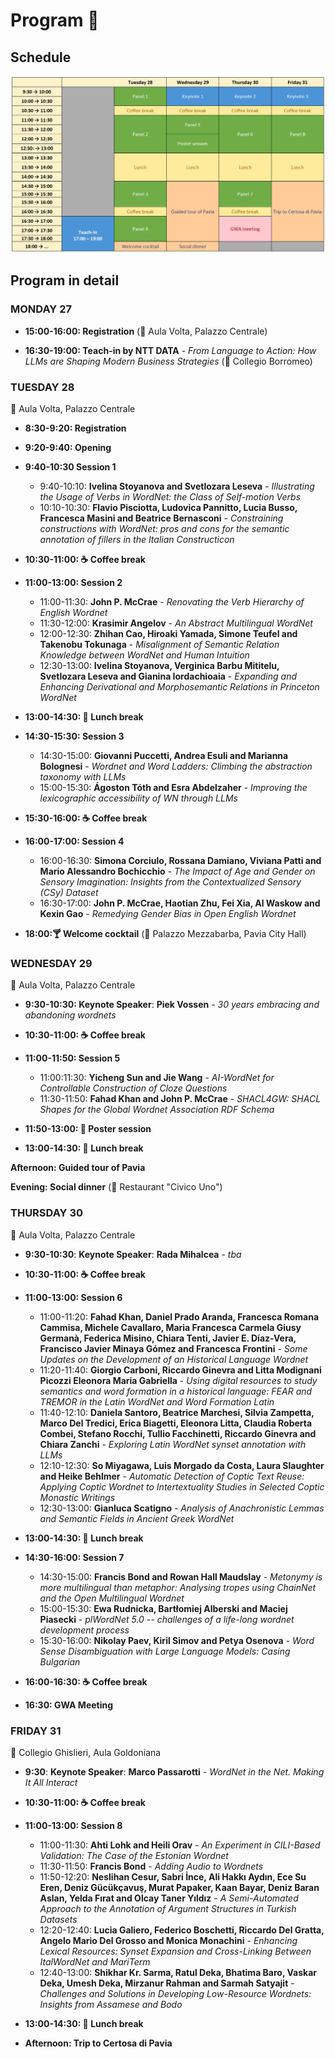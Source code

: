 # Program 📆

## Schedule
<img src="schedule.jpg">

## Program in detail

### MONDAY 27

- **15:00-16:00: Registration** (📍 Aula Volta, Palazzo Centrale)

- **16:30-19:00: Teach-in by NTT DATA** - *From Language to Action: How LLMs are Shaping Modern Business Strategies* (📍 Collegio Borromeo)

### TUESDAY 28 
📍 Aula Volta, Palazzo Centrale

- **8:30-9:20: Registration** 
- **9:20-9:40: Opening**
- **9:40-10:30 Session 1**
  - 9:40-10:10: **Ivelina Stoyanova and Svetlozara Leseva** - *Illustrating the Usage of Verbs in WordNet: the Class of Self-motion Verbs*
  - 10:10-10:30: **Flavio Pisciotta, Ludovica Pannitto, Lucia Busso, Francesca Masini and Beatrice Bernasconi** - *Constraining constructions with WordNet: pros and cons for the semantic annotation of fillers in the Italian Constructicon*

- **10:30-11:00: ☕️ Coffee break**

- **11:00-13:00: Session 2**
  - 11:00-11:30: **John P. McCrae** - *Renovating the Verb Hierarchy of English Wordnet*
  - 11:30-12:00: **Krasimir Angelov** - *An Abstract Multilingual WordNet* 
  - 12:00-12:30: **Zhihan Cao, Hiroaki Yamada, Simone Teufel and Takenobu Tokunaga** - *Misalignment of Semantic Relation Knowledge between WordNet and Human Intuition*
  - 12:30-13:00: **Ivelina Stoyanova, Verginica Barbu Mititelu, Svetlozara Leseva and Gianina Iordachioaia** - *Expanding and Enhancing Derivational and Morphosemantic Relations in Princeton WordNet*

- **13:00-14:30: 🍱 Lunch break**

- **14:30-15:30: Session 3**
  - 14:30-15:00: **Giovanni Puccetti, Andrea Esuli and Marianna Bolognesi** - *Wordnet and Word Ladders: Climbing the abstraction taxonomy with LLMs*
  - 15:00-15:30: **Ágoston Tóth and Esra Abdelzaher** - *Improving the lexicographic accessibility of WN through LLMs*

- **15:30-16:00: ☕️ Coffee break**

- **16:00-17:00: Session 4**
  - 16:00-16:30: **Simona Corciulo, Rossana Damiano, Viviana Patti and Mario Alessandro Bochicchio** - *The Impact of Age and Gender on Sensory Imagination: Insights from the Contextualized Sensory (CSy) Dataset*
  - 16:30-17:00: **John P. McCrae, Haotian Zhu, Fei Xia, Al Waskow and Kexin Gao** - *Remedying Gender Bias in Open English Wordnet*

- **18:00:🍸 Welcome cocktail**	(📍 Palazzo Mezzabarba, Pavia City Hall)

### WEDNESDAY 29
📍 Aula Volta, Palazzo Centrale

- **9:30-10:30: Keynote Speaker**: **Piek Vossen** - *30 years embracing and abandoning wordnets* 

- **10:30-11:00: ☕️ Coffee break**	

- **11:00-11:50: Session 5**
  - 11:00:11:30: **Yicheng Sun and Jie Wang** - *AI-WordNet for Controllable Construction of Cloze Questions*
  - 11:30-11:50: **Fahad Khan and John P. McCrae** - *SHACL4GW: SHACL Shapes for the Global Wordnet Association RDF Schema*

- **11:50-13:00: 📰 Poster session**

- **13:00-14:30: 🍱 Lunch break**
		
**Afternoon: Guided tour of Pavia**	

**Evening: Social dinner** (📍 Restaurant "Civico Uno")

### THURSDAY 30
📍 Aula Volta, Palazzo Centrale

- **9:30-10:30**: **Keynote Speaker**: **Rada Mihalcea** - *tba*

- **10:30-11:00: ☕️ Coffee break**	

- **11:00-13:00: Session 6**
  - 11:00-11:20: **Fahad Khan, Daniel Prado Aranda, Francesca Romana Cammisa, Michele Cavallaro, Maria Francesca Carmela Giusy Germanà, Federica Misino, Chiara Tenti, Javier E. Díaz-Vera, Francisco Javier Minaya Gómez and Francesca Frontini** - *Some Updates on the Development of an Historical Language Wordnet*
  - 11:20-11:40: **Giorgio Carboni, Riccardo Ginevra and Litta Modignani Picozzi Eleonora Maria Gabriella** - *Using digital resources to study semantics and word formation in a historical language:  FEAR and TREMOR in the Latin WordNet and Word Formation Latin*
  - 11:40-12:10: **Daniela Santoro, Beatrice Marchesi, Silvia Zampetta, Marco Del Tredici, Erica Biagetti, Eleonora Litta, Claudia Roberta Combei, Stefano Rocchi, Tullio Facchinetti, Riccardo Ginevra and Chiara Zanchi** - *Exploring Latin WordNet synset annotation with LLMs*
  - 12:10-12:30: **So Miyagawa, Luis Morgado da Costa, Laura Slaughter and Heike Behlmer** - *Automatic Detection of Coptic Text Reuse: Applying Coptic Wordnet to Intertextuality Studies in Selected Coptic Monastic Writings*
  - 12:30-13:00: **Gianluca Scatigno** - *Analysis of Anachronistic Lemmas and Semantic Fields in Ancient Greek WordNet*

- **13:00-14:30: 🍱 Lunch break**
				
- **14:30-16:00: Session 7**
  - 14:30-15:00: **Francis Bond and Rowan Hall Maudslay** - *Metonymy is more multilingual than metaphor: Analysing tropes using ChainNet and the Open Multilingual Wordnet*
  - 15:00-15:30: **Ewa Rudnicka, Bartłomiej Alberski and Maciej Piasecki** - *plWordNet 5.0 -- challenges of a life-long wordnet development process*
  - 15:30-16:00: **Nikolay Paev, Kiril Simov and Petya Osenova** - *Word Sense Disambiguation with Large Language Models: Casing Bulgarian* 

- **16:00-16:30: ☕️ Coffee break**

- **16:30: GWA Meeting**	

### FRIDAY 31
📍 Collegio Ghislieri, Aula Goldoniana

- **9:30**: **Keynote Speaker**: **Marco Passarotti** - *WordNet in the Net. Making It All Interact*

- **10:30-11:00: ☕️ Coffee break**	

- **11:00-13:00: Session 8**
  - 11:00-11:30: **Ahti Lohk and Heili Orav** - *An Experiment in CILI-Based Validation: The Case of the Estonian Wordnet*
  - 11:30-11:50: **Francis Bond** - *Adding Audio to Wordnets*
  - 11:50-12:20: **Neslihan Cesur, Sabri İnce, Ali Hakkı Aydın, Ece Su Eren, Deniz Gücükçavuş, Murat Papaker, Kaan Bayar, Deniz Baran Aslan, Yelda Fırat and Olcay Taner Yıldız** - *A Semi-Automated Approach to the Annotation of Argument Structures in Turkish Datasets*
  - 12:20-12:40: **Lucia Galiero, Federico Boschetti, Riccardo Del Gratta, Angelo Mario Del Grosso and Monica Monachini** - *Enhancing Lexical Resources: Synset Expansion and Cross-Linking Between ItalWordNet and MariTerm*
  - 12:40-13:00: **Shikhar Kr. Sarma, Ratul Deka, Bhatima Baro, Vaskar Deka, Umesh Deka, Mirzanur Rahman and Sarmah Satyajit** - *Challenges and Solutions in Developing Low-Resource Wordnets: Insights from Assamese and Bodo*

- **13:00-14:30: 🍱 Lunch break**	
		
- **Afternoon: Trip to Certosa di Pavia**
